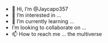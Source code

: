 - 👋 Hi, I’m @Jaycapo357
- 👀 I’m interested in ...
- 🌱 I’m currently learning ...
- I’m looking to collaborate on ...
- 📫 How to reach me ... the multiverse

<!---
Jaycapo357/Jaycapo357 is a ✨ special ✨ repository because its `README.md` (this file) appears on your GitHub profile.
You can click the Preview link to take a look at your changes.
--->
